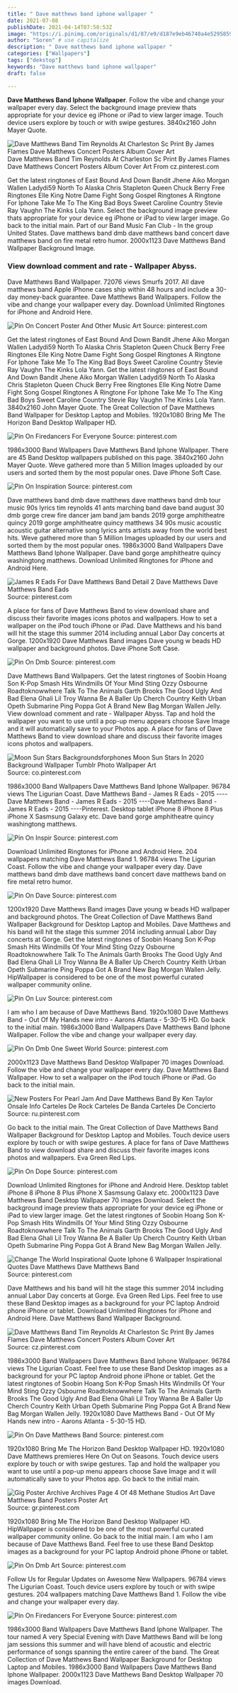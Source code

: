 ```yaml
---
title: " Dave matthews band iphone wallpaper "
date: 2021-07-08
publishDate: 2021-04-14T07:58:53Z
image: "https://i.pinimg.com/originals/d1/87/e9/d187e9eb46740a4e5295859ec1232a5d.jpg"
author: "Soren" # use capitalize
description: " Dave matthews band iphone wallpaper "
categories: ["Wallpapers"]
tags: ["dekstop"]
keywords: "Dave matthews band iphone wallpaper"
draft: false

---
```



**Dave Matthews Band Iphone Wallpaper**. Follow the vibe and change your wallpaper every day. Select the background image preview thats appropriate for your device eg iPhone or iPad to view larger image. Touch device users explore by touch or with swipe gestures. 3840x2160 John Mayer Quote.

![Dave Matthews Band Tim Reynolds At Charleston Sc Print By James Flames Dave Matthews Concert Posters Album Cover Art](https://i.pinimg.com/564x/6f/56/85/6f56859cc56603b90b6ca9dfa7720784.jpg "Dave Matthews Band Tim Reynolds At Charleston Sc Print By James Flames Dave Matthews Concert Posters Album Cover Art")
Dave Matthews Band Tim Reynolds At Charleston Sc Print By James Flames Dave Matthews Concert Posters Album Cover Art From cz.pinterest.com


Get the latest ringtones of East Bound And Down Bandit Jhene Aiko Morgan Wallen Ladydi59 North To Alaska Chris Stapleton Queen Chuck Berry Free Ringtones Elle King Notre Dame Fight Song Gospel Ringtones A Ringtone For Iphone Take Me To The King Bad Boys Sweet Caroline Country Stevie Ray Vaughn The Kinks Lola Yann. Select the background image preview thats appropriate for your device eg iPhone or iPad to view larger image. Go back to the initial main. Part of our Band Music Fan Club - In the group United States. Dave matthews band dmb dave matthews band concert dave matthews band on fire metal retro humor. 2000x1123 Dave Matthews Band Wallpaper Background Image.

### View download comment and rate - Wallpaper Abyss.

Dave Matthews Band Wallpaper. 72076 views Smurfs 2017. All dave matthews band Apple iPhone cases ship within 48 hours and include a 30-day money-back guarantee. Dave Matthews Band Wallpapers. Follow the vibe and change your wallpaper every day. Download Unlimited Ringtones for iPhone and Android Here.


![Pin On Concert Poster And Other Music Art](https://i.pinimg.com/originals/a4/dd/95/a4dd95436891ba644c179a3ff592eab8.jpg "Pin On Concert Poster And Other Music Art")
Source: pinterest.com

Get the latest ringtones of East Bound And Down Bandit Jhene Aiko Morgan Wallen Ladydi59 North To Alaska Chris Stapleton Queen Chuck Berry Free Ringtones Elle King Notre Dame Fight Song Gospel Ringtones A Ringtone For Iphone Take Me To The King Bad Boys Sweet Caroline Country Stevie Ray Vaughn The Kinks Lola Yann. Get the latest ringtones of East Bound And Down Bandit Jhene Aiko Morgan Wallen Ladydi59 North To Alaska Chris Stapleton Queen Chuck Berry Free Ringtones Elle King Notre Dame Fight Song Gospel Ringtones A Ringtone For Iphone Take Me To The King Bad Boys Sweet Caroline Country Stevie Ray Vaughn The Kinks Lola Yann. 3840x2160 John Mayer Quote. The Great Collection of Dave Matthews Band Wallpaper for Desktop Laptop and Mobiles. 1920x1080 Bring Me The Horizon Band Desktop Wallpaper HD.

![Pin On Firedancers For Everyone](https://i.pinimg.com/originals/39/3a/ac/393aac44f00af81f21d533a20e6d3f26.jpg "Pin On Firedancers For Everyone")
Source: pinterest.com

1986x3000 Band Wallpapers Dave Matthews Band Iphone Wallpaper. There are 45 Band Desktop wallpapers published on this page. 3840x2160 John Mayer Quote. Weve gathered more than 5 Million Images uploaded by our users and sorted them by the most popular ones. Dave iPhone Soft Case.

![Pin On Inspiration](https://i.pinimg.com/originals/4d/54/23/4d5423045d8842aae42c7372894f5d29.jpg "Pin On Inspiration")
Source: pinterest.com

Dave matthews band dmb dave matthews dave matthews band dmb tour music 90s lyrics tim reynolds 41 ants marching band dave band august 30 dmb gorge crew fire dancer jam band jam bands 2019 gorge amphitheatre quincy 2019 gorge amphitheatre quincy matthews 34 90s music acoustic acoustic guitar alternative song lyrics ants artists away from the world best hits. Weve gathered more than 5 Million Images uploaded by our users and sorted them by the most popular ones. 1986x3000 Band Wallpapers Dave Matthews Band Iphone Wallpaper. Dave band gorge amphitheatre quincy washingtong matthews. Download Unlimited Ringtones for iPhone and Android Here.

![James R Eads For Dave Matthews Band Detail 2 Dave Matthews Dave Matthews Band Eads](https://i.pinimg.com/originals/1f/4f/87/1f4f870ea2a747dc9746dd7364865f49.jpg "James R Eads For Dave Matthews Band Detail 2 Dave Matthews Dave Matthews Band Eads")
Source: pinterest.com

A place for fans of Dave Matthews Band to view download share and discuss their favorite images icons photos and wallpapers. How to set a wallpaper on the iPod touch iPhone or iPad. Dave Matthews and his band will hit the stage this summer 2014 including annual Labor Day concerts at Gorge. 1200x1920 Dave Matthews Band images Dave young w beads HD wallpaper and background photos. Dave iPhone Soft Case.

![Pin On Dmb](https://i.pinimg.com/originals/c2/4a/c5/c24ac53ebcbb82434c267c84c6c8637a.jpg "Pin On Dmb")
Source: pinterest.com

Dave Matthews Band Wallpapers. Get the latest ringtones of Soobin Hoang Son K-Pop Smash Hits Windmills Of Your Mind Sting Ozzy Osbourne Roadtoknowwhere Talk To The Animals Garth Brooks The Good Ugly And Bad Elena Ghali Lil Troy Wanna Be A Baller Up Cherch Country Keith Urban Opeth Submarine Ping Poppa Got A Brand New Bag Morgan Wallen Jelly. View download comment and rate - Wallpaper Abyss. Tap and hold the wallpaper you want to use until a pop-up menu appears choose Save Image and it will automatically save to your Photos app. A place for fans of Dave Matthews Band to view download share and discuss their favorite images icons photos and wallpapers.

![Moon Sun Stars Backgroundsforphones Moon Sun Stars In 2020 Background Wallpaper Tumblr Photo Wallpaper Art](https://i.pinimg.com/originals/b9/3b/5b/b93b5bfd2c38dfb1ae9c2670cca4697e.jpg "Moon Sun Stars Backgroundsforphones Moon Sun Stars In 2020 Background Wallpaper Tumblr Photo Wallpaper Art")
Source: co.pinterest.com

1986x3000 Band Wallpapers Dave Matthews Band Iphone Wallpaper. 96784 views The Ligurian Coast. Dave Matthews Band - James R Eads - 2015 ----Dave Matthews Band - James R Eads - 2015 ----Dave Matthews Band - James R Eads - 2015 ----Pinterest. Desktop tablet iPhone 8 iPhone 8 Plus iPhone X Sasmsung Galaxy etc. Dave band gorge amphitheatre quincy washingtong matthews.

![Pin On Inspir](https://i.pinimg.com/originals/d9/2e/e5/d92ee5d47c79b0f1d17bea38b40e9815.jpg "Pin On Inspir")
Source: pinterest.com

Download Unlimited Ringtones for iPhone and Android Here. 204 wallpapers matching Dave Matthews Band 1. 96784 views The Ligurian Coast. Follow the vibe and change your wallpaper every day. Dave matthews band dmb dave matthews band concert dave matthews band on fire metal retro humor.

![Pin On Dave](https://i.pinimg.com/originals/14/0b/98/140b989e62220222bcc102c4a50282df.jpg "Pin On Dave")
Source: pinterest.com

1200x1920 Dave Matthews Band images Dave young w beads HD wallpaper and background photos. The Great Collection of Dave Matthews Band Wallpaper Background for Desktop Laptop and Mobiles. Dave Matthews and his band will hit the stage this summer 2014 including annual Labor Day concerts at Gorge. Get the latest ringtones of Soobin Hoang Son K-Pop Smash Hits Windmills Of Your Mind Sting Ozzy Osbourne Roadtoknowwhere Talk To The Animals Garth Brooks The Good Ugly And Bad Elena Ghali Lil Troy Wanna Be A Baller Up Cherch Country Keith Urban Opeth Submarine Ping Poppa Got A Brand New Bag Morgan Wallen Jelly. HipWallpaper is considered to be one of the most powerful curated wallpaper community online.

![Pin On Luv](https://i.pinimg.com/originals/33/7c/58/337c5828e71314eaf323c2255d16687d.jpg "Pin On Luv")
Source: pinterest.com

I am who I am because of Dave Matthews Band. 1920x1080 Dave Matthews Band - Out Of My Hands new intro - Aarons Atlanta - 5-30-15 HD. Go back to the initial main. 1986x3000 Band Wallpapers Dave Matthews Band Iphone Wallpaper. Follow the vibe and change your wallpaper every day.

![Pin On Dmb One Sweet World](https://i.pinimg.com/originals/12/fc/57/12fc578964534924564c287e0898d154.jpg "Pin On Dmb One Sweet World")
Source: pinterest.com

2000x1123 Dave Matthews Band Desktop Wallpaper 70 images Download. Follow the vibe and change your wallpaper every day. Dave Matthews Band Wallpaper. How to set a wallpaper on the iPod touch iPhone or iPad. Go back to the initial main.

![New Posters For Pearl Jam And Dave Matthews Band By Ken Taylor Onsale Info Carteles De Rock Carteles De Banda Carteles De Concierto](https://i.pinimg.com/originals/99/9e/45/999e45c32cf76cd6a1d43f932cee1a0f.jpg "New Posters For Pearl Jam And Dave Matthews Band By Ken Taylor Onsale Info Carteles De Rock Carteles De Banda Carteles De Concierto")
Source: ru.pinterest.com

Go back to the initial main. The Great Collection of Dave Matthews Band Wallpaper Background for Desktop Laptop and Mobiles. Touch device users explore by touch or with swipe gestures. A place for fans of Dave Matthews Band to view download share and discuss their favorite images icons photos and wallpapers. Eva Green Red Lips.

![Pin On Dope](https://i.pinimg.com/originals/23/64/d5/2364d58a8fb19ac487bf66dc44b612f4.jpg "Pin On Dope")
Source: pinterest.com

Download Unlimited Ringtones for iPhone and Android Here. Desktop tablet iPhone 8 iPhone 8 Plus iPhone X Sasmsung Galaxy etc. 2000x1123 Dave Matthews Band Desktop Wallpaper 70 images Download. Select the background image preview thats appropriate for your device eg iPhone or iPad to view larger image. Get the latest ringtones of Soobin Hoang Son K-Pop Smash Hits Windmills Of Your Mind Sting Ozzy Osbourne Roadtoknowwhere Talk To The Animals Garth Brooks The Good Ugly And Bad Elena Ghali Lil Troy Wanna Be A Baller Up Cherch Country Keith Urban Opeth Submarine Ping Poppa Got A Brand New Bag Morgan Wallen Jelly.

![Change The World Inspirational Quote Iphone 6 Wallpaper Inspirational Quotes Dave Matthews Dave Matthews Band](https://i.pinimg.com/originals/99/31/f0/9931f03fad42f88cd4a84e7bda60304d.jpg "Change The World Inspirational Quote Iphone 6 Wallpaper Inspirational Quotes Dave Matthews Dave Matthews Band")
Source: pinterest.com

Dave Matthews and his band will hit the stage this summer 2014 including annual Labor Day concerts at Gorge. Eva Green Red Lips. Feel free to use these Band Desktop images as a background for your PC laptop Android phone iPhone or tablet. Download Unlimited Ringtones for iPhone and Android Here. Dave Matthews Band Wallpaper Background.

![Dave Matthews Band Tim Reynolds At Charleston Sc Print By James Flames Dave Matthews Concert Posters Album Cover Art](https://i.pinimg.com/564x/6f/56/85/6f56859cc56603b90b6ca9dfa7720784.jpg "Dave Matthews Band Tim Reynolds At Charleston Sc Print By James Flames Dave Matthews Concert Posters Album Cover Art")
Source: cz.pinterest.com

1986x3000 Band Wallpapers Dave Matthews Band Iphone Wallpaper. 96784 views The Ligurian Coast. Feel free to use these Band Desktop images as a background for your PC laptop Android phone iPhone or tablet. Get the latest ringtones of Soobin Hoang Son K-Pop Smash Hits Windmills Of Your Mind Sting Ozzy Osbourne Roadtoknowwhere Talk To The Animals Garth Brooks The Good Ugly And Bad Elena Ghali Lil Troy Wanna Be A Baller Up Cherch Country Keith Urban Opeth Submarine Ping Poppa Got A Brand New Bag Morgan Wallen Jelly. 1920x1080 Dave Matthews Band - Out Of My Hands new intro - Aarons Atlanta - 5-30-15 HD.

![Pin On Dave Matthews Band](https://i.pinimg.com/originals/00/8a/3c/008a3c71cc7f5654a03d79c849505c08.png "Pin On Dave Matthews Band")
Source: pinterest.com

1920x1080 Bring Me The Horizon Band Desktop Wallpaper HD. 1920x1080 Dave Matthews premieres Here On Out on Seasons. Touch device users explore by touch or with swipe gestures. Tap and hold the wallpaper you want to use until a pop-up menu appears choose Save Image and it will automatically save to your Photos app. Go back to the initial main.

![Gig Poster Archive Archives Page 4 Of 48 Methane Studios Art Dave Matthews Band Posters Poster Art](https://i.pinimg.com/originals/71/7a/bb/717abb14fb9deb38a8d59fb205403eb0.jpg "Gig Poster Archive Archives Page 4 Of 48 Methane Studios Art Dave Matthews Band Posters Poster Art")
Source: gr.pinterest.com

1920x1080 Bring Me The Horizon Band Desktop Wallpaper HD. HipWallpaper is considered to be one of the most powerful curated wallpaper community online. Go back to the initial main. I am who I am because of Dave Matthews Band. Feel free to use these Band Desktop images as a background for your PC laptop Android phone iPhone or tablet.

![Pin On Dmb Art](https://i.pinimg.com/originals/d0/de/11/d0de11512bd1a3ecfe708bc3a76589a2.jpg "Pin On Dmb Art")
Source: pinterest.com

Follow Us for Regular Updates on Awesome New Wallpapers. 96784 views The Ligurian Coast. Touch device users explore by touch or with swipe gestures. 204 wallpapers matching Dave Matthews Band 1. Follow the vibe and change your wallpaper every day.

![Pin On Firedancers For Everyone](https://i.pinimg.com/originals/d1/87/e9/d187e9eb46740a4e5295859ec1232a5d.jpg "Pin On Firedancers For Everyone")
Source: pinterest.com

1986x3000 Band Wallpapers Dave Matthews Band Iphone Wallpaper. The tour named A very Special Evening with Dave Matthews Band will be long jam sessions this summer and will have blend of acoustic and electric performance of songs spanning the entire career of the band. The Great Collection of Dave Matthews Band Wallpaper Background for Desktop Laptop and Mobiles. 1986x3000 Band Wallpapers Dave Matthews Band Iphone Wallpaper. 2000x1123 Dave Matthews Band Desktop Wallpaper 70 images Download.

